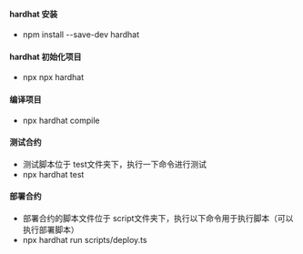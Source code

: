 #### hardhat 安装

- npm install --save-dev hardhat

#### hardhat 初始化项目

- npx npx hardhat

#### 编译项目

- npx hardhat compile

#### 测试合约

- 测试脚本位于 test文件夹下，执行一下命令进行测试
- npx hardhat test

#### 部署合约

- 部署合约的脚本文件位于 script文件夹下，执行以下命令用于执行脚本（可以执行部署脚本）
- npx hardhat run scripts/deploy.ts
